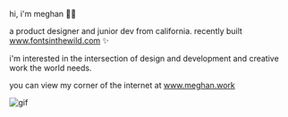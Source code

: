 hi, i'm meghan 👋🏼 

a product designer and junior dev from california. recently built www.fontsinthewild.com ✨ 

i'm interested in the intersection of design and development and creative work the world needs. 

you can view my corner of the internet at www.meghan.work

![gif](https://media.giphy.com/media/xTiTnsQ4BAWNNKaODm/giphy.gif)
